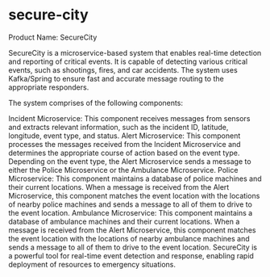 # secure-city


Product Name: SecureCity

SecureCity is a microservice-based system that enables real-time detection and reporting of critical events. It is capable of detecting various critical events, such as shootings, fires, and car accidents. The system uses Kafka/Spring to ensure fast and accurate message routing to the appropriate responders.

The system comprises of the following components:

Incident Microservice: This component receives messages from sensors and extracts relevant information, such as the incident ID, latitude, longitude, event type, and status.
Alert Microservice: This component processes the messages received from the Incident Microservice and determines the appropriate course of action based on the event type. Depending on the event type, the Alert Microservice sends a message to either the Police Microservice or the Ambulance Microservice.
Police Microservice: This component maintains a database of police machines and their current locations. When a message is received from the Alert Microservice, this component matches the event location with the locations of nearby police machines and sends a message to all of them to drive to the event location.
Ambulance Microservice: This component maintains a database of ambulance machines and their current locations. When a message is received from the Alert Microservice, this component matches the event location with the locations of nearby ambulance machines and sends a message to all of them to drive to the event location.
SecureCity is a powerful tool for real-time event detection and response, enabling rapid deployment of resources to emergency situations.


